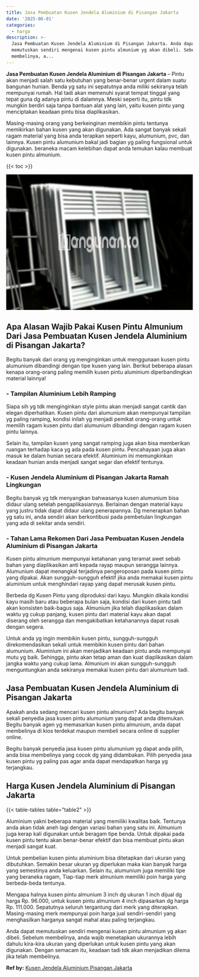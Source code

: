 ```yaml
---
title: Jasa Pembuatan Kusen Jendela Aluminium di Pisangan Jakarta
date: '2025-06-01'
categories:
  - harga
description: >-
  Jasa Pembuatan Kusen Jendela Aluminium di Pisangan Jakarta. Anda dapat
  memutuskan sendiri mengenai kusen pintu almunium yg akan dibeli. Sebelum
  membelinya, a...
---
```


**Jasa Pembuatan Kusen Jendela Aluminium di Pisangan Jakarta** – Pintu akan menjadi salah satu kebutuhan yang benar-benar urgent dalam suatu bangunan hunian. Benda yg satu ini sepatutnya anda miliki sekiranya telah mempunyai rumah. Hal tadi akan memenuhi syarat tempat tinggal yang tepat guna dg adanya pintu di dalamnya. Meski seperti itu, pintu tdk mungkin berdiri saja tanpa bantuan alat yang lain, yaitu kusen pintu yang menciptakan keadaan pintu bisa diaplikasikan.

Masing-masing orang yang berkeinginan membikin pintu tentunya memikirkan bahan kusen yang akan digunakan. Ada sangat banyak sekali ragam material yang bisa anda terapkan seperti kayu, alumunium, pvc, dan lainnya. Kusen pintu alumunium bakal jadi bagian yg paling fungsional untuk digunakan. beraneka macam kelebihan dapat anda temukan kalau membuat kusen pintu almunium.

{{< toc >}}

![Jasa Pembuatan Kusen Jendela Aluminium di Pisangan Jakarta](/images/harga-kusen-jendela-alumunium-08.png)

## Apa Alasan Wajib Pakai Kusen Pintu Almunium Dari Jasa Pembuatan Kusen Jendela Aluminium di Pisangan Jakarta?

Begitu banyak dari orang yg menginginkan untuk menggunaan kusen pintu alumunium dibandingi dengan tipe kusen yang lain. Berikut beberapa alasan kenapa orang-orang paling memilih kusen pintu aluminium diperbandingkan material lainnya!

### \- Tampilan Aluminium Lebih Ramping

Siapa sih yg tdk menginginkan style pintu akan menjadi sangat cantik dan elegan diperhatikan. Kusen pintu dari alumunium akan mempunyai tampilan yg paling ramping, kondisi inilah yg menjadi pemikat orang-orang untuk memilih ragam kusen pintu dari alumunium dibandingi dengan ragam kusen pintu lainnya.

Selain itu, tampilan kusen yang sangat ramping juga akan bisa memberikan ruangan terhadap kaca yg ada pada kusen pintu. Pencahayaan juga akan masuk ke dalam hunian secara efektif. Aluminium ini memungkinkan keadaan hunian anda menjadi sangat segar dan efektif tentunya.

### \- Kusen Jendela Aluminium di Pisangan Jakarta Ramah Lingkungan

Begitu banyak yg tdk menyangkan bahwasanya kusen alumunium bisa didaur ulang setelah pengaplikasiannya. Berlainan dengan material kayu yang justru tidak dapat didaur ulang penerapannya. Dg menerapkan bahan yg satu ini, anda sendiri akan berkontibusi pada pembetulan lingkungan yang ada di sekitar anda sendiri.

### \- Tahan Lama Rekomen Dari Jasa Pembuatan Kusen Jendela Aluminium di Pisangan Jakarta

Kusen pintu almunium mempunyai ketahanan yang teramat awet sebab bahan yang diaplikasikan anti kepada rayap maupun serangga lainnya. Alumunium dapat menangkal terjadinya pengeroposan pada kusen pintu yang dipakai. Akan sungguh-sungguh efektif jika anda memakai kusen pintu aluminium untuk menghindari rayap yang dapat merusak kusen pintu.

Berbeda dg Kusen Pintu yang diproduksi dari kayu. Mungkin dikala kondisi kayu masih baru atau beberapa bulan saja, kondisi dari kusen pintu tadi akan konsisten baik-bagus saja. Almunium jika telah diaplikasikan dalam waktu yg cukup panjang, kusen pintu dari material kayu akan dapat diserang oleh serangga dan mengakibatkan ketahanannya dapat rusak dengan segera.

Untuk anda yg ingin membikin kusen pintu, sungguh-sungguh direkomendasikan sekali untuk membikin kusen pintu dari bahan alumunium. Aluminium ini akan menjadikan keadaan pintu anda mempunyai mutu yg baik. Sehingga, pintu akan tetap aman dan kuat diaplikasikan dalam jangka waktu yang cukup lama. Almunium ini akan sungguh-sungguh menguntungkan anda sekiranya memakai kusen pintu dari alumunium tadi.

## Jasa Pembuatan Kusen Jendela Aluminium di Pisangan Jakarta

Apakah anda sedang mencari kusen pintu almunium? Ada begitu banyak sekali penyedia jasa kusen pintu alumunium yang dapat anda ditemukan. Begitu banyak agen yg memasarkan kusen pintu almunium, anda dapat membelinya di kios terdekat maupun membeli secara online di supplier online.

Begitu banyak penyedia jasa kusen pintu alumunium yg dapat anda pilih, anda bisa membelinya yang cocok dg yang didambakan. Pilih penyedia jasa kusen pintu yg paling pas agar anda dapat mendapatkan harga yg terjangkau.

## Harga Kusen Jendela Aluminium di Pisangan Jakarta

{{< table-tables table="table2" >}}

Aluminium yakni beberapa material yang memiliki kwalitas baik. Tentunya anda akan tidak aneh lagi dengan variasi bahan yang satu ini. Almunium juga kerap kali digunakan untuk beragam tipe benda. Untuk dipakai pada kusen pintu tentu akan benar-benar efektif dan bisa membuat pintu akan menjadi sangat kuat.

Untuk pembelian kusen pintu aluminium bisa ditetapkan dari ukuran yang dibutuhkan. Semakin besar ukuran yg diperlukan maka kian banyak harga yang semestinya anda keluarkan. Selain itu, alumunium juga memiliki tipe yang beraneka ragam, Tiap-tiap merk almunium memiliki poin harga yang berbeda-beda tentunya.

Mengapa halnya kusen pintu almunium 3 inch dg ukuran 1 inch dijual dg harga Rp. 96.000, untuk kusen pintu almunium 4 inch dipasarkan dg harga Rp. 111.000. Sepatutnya seluruh tergantung dari merk yang diterapkan. Masing-masing merk mempunyai poin harga jual sendiri-sendiri yang menghasilkan harganya sangat mahal atau paling terjangkau.

Anda dapat memutuskan sendiri mengenai kusen pintu almunium yg akan dibeli. Sebelum membelinya, anda wajib menetapkan ukurannya lebih dahulu kira-kira ukuran yang diperlukan untuk kusen pintu yang akan digunakan. Dengan semacam itu, keadaan tadi tdk akan menjadikan dilema jika telah membelinya.

**Ref by:** [Kusen Jendela Aluminium Pisangan Jakarta](https://id.wikipedia.org/wiki/Kusen)

